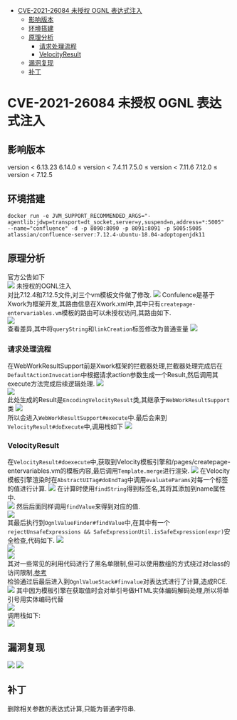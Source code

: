 - [CVE-2021-26084 未授权 OGNL 表达式注入](#cve-2021-26084-未授权-ognl-表达式注入)
  - [影响版本](#影响版本)
  - [环境搭建](#环境搭建)
  - [原理分析](#原理分析)
    - [请求处理流程](#请求处理流程)
    - [VelocityResult](#velocityresult)
  - [漏洞复现](#漏洞复现)
  - [补丁](#补丁)
# CVE-2021-26084 未授权 OGNL 表达式注入
## 影响版本
version < 6.13.23
6.14.0 ≤ version < 7.4.11
7.5.0 ≤ version < 7.11.6
7.12.0 ≤ version < 7.12.5
## 环境搭建
`docker run -e JVM_SUPPORT_RECOMMENDED_ARGS="-agentlib:jdwp=transport=dt_socket,server=y,suspend=n,address=*:5005"  --name="confluence" -d -p 8090:8090 -p 8091:8091 -p 5005:5005 atlassian/confluence-server:7.12.4-ubuntu-18.04-adoptopenjdk11`
## 原理分析
官方公告如下  
![](2022-04-07-17-18-07.png)
未授权的OGNL注入  
对比7.12.4和7.12.5文件,对三个vm模板文件做了修改.
![](2022-04-07-17-17-01.png)
Confulence是基于Xwork为框架开发,其路由信息在Xwork.xml中,其中只有`createpage-entervariables.vm`模板的路由可以未授权访问,其路由如下.  
![](2022-04-07-17-25-47.png)  
查看差异,其中将`queryString`和`linkCreation`标签修改为普通变量
![](2022-04-07-17-26-44.png)
### 请求处理流程
在WebWorkResultSupport前是Xwork框架的拦截器处理,拦截器处理完成后在`DefaultActionInvocation`中根据请求action参数生成一个Result,然后调用其execute方法完成后续逻辑处理.
![](2022-04-07-18-18-50.png)  
![](2022-04-07-18-19-25.png)  
此处生成的Result是`EncodingVelocityResult`类,其继承于`WebWorkResultSupport`类
![](2022-04-07-18-20-33.png)  
所以会进入`WebWorkResultSupport#execute`中.最后会来到`VelocityResult#doExecute`中,调用栈如下 
![](2022-04-07-18-23-55.png)
### VelocityResult
在`VelocityResult#doexecute`中,获取到Velocity模板引擎和/pages/createpage-entervariables.vm的模板内容,最后调用`Template.merge`进行渲染.
![](2022-04-07-18-25-15.png)
在Velocity模板引擎渲染时在`AbstractUITag#doEndTag`中调用`evaluateParams`对每一个标签的值进行计算.
![](2022-04-07-18-31-43.png)
在计算时使用`findString`得到标签名,其将其添加到name属性中.  
![](2022-04-07-18-35-41.png)
然后后面同样调用`findValue`来得到对应的值.  
![](2022-04-07-18-40-25.png)  
其最后执行到`OgnlValueFinder#findValue`中,在其中有一个`rejectUnsafeExpressions && SafeExpressionUtil.isSafeExpression(expr)`安全检查,代码如下.
![](2022-04-07-18-43-43.png)  
![](2022-04-07-18-48-53.png)  
![](2022-04-07-18-49-02.png)  
其对一些常见的利用代码进行了黑名单限制,但可以使用数组的方式绕过对class的访问限制,[参考](https://blog.orange.tw/2018/08/how-i-chained-4-bugs-features-into-rce-on-amazon.html)  
检验通过后最后进入到`OgnlValueStack#finvalue`对表达式进行了计算,造成RCE.
![](2022-04-07-19-06-04.png)
其中因为模板引擎在获取值时会对单引号做HTML实体编码解码处理,所以将单引号用实体编码代替  
![](2022-04-07-19-08-56.png)  
调用栈如下:  
![](2022-04-07-19-06-31.png)
## 漏洞复现
![](2022-04-07-19-12-48.png)
![](2022-04-07-19-12-40.png)
## 补丁
删除相关参数的表达式计算,只能为普通字符串.
